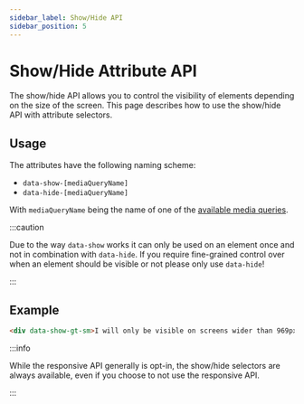 ```yaml
---
sidebar_label: Show/Hide API
sidebar_position: 5
---
```


# Show/Hide Attribute API

The show/hide API allows you to control the visibility of elements depending on the size of the screen.
This page describes how to use the show/hide API with attribute selectors. 

## Usage

The attributes have the following naming scheme:

* `data-show-[mediaQueryName]`
* `data-hide-[mediaQueryName]`

With `mediaQueryName` being the name of one of the [available media queries](../responsive#media-queries).

:::caution

Due to the way `data-show` works it can only be used on an element once and not in combination with `data-hide`. If you require fine-grained control over
when an element should be visible or not please only use `data-hide`!

:::

## Example

```html
<div data-show-gt-sm>I will only be visible on screens wider than 969px.</div>
```

:::info

While the responsive API generally is opt-in, the show/hide selectors are always available, even if you choose to not use the responsive API.

:::
